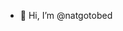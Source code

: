 - 👋 Hi, I’m @natgotobed

<!---
natgotobed/natgotobed is a ✨ special ✨ repository because its `README.md` (this file) appears on your GitHub profile.
You can click the Preview link to take a look at your changes.
--->
